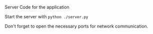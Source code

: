 Server Code for the application

Start the server with `python ./server.py`

Don't forget to open the necessary ports for network communication.